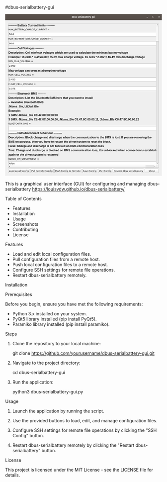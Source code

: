 #dbus-serialbattery-gui

![dbus-serialbattery-gui](images/screenshots/gui.png)

This is a graphical user interface (GUI) for configuring and managing dbus-serialbattery https://louisvdw.github.io/dbus-serialbattery/

Table of Contents
- Features
- Installation
- Usage
- Screenshots
- Contributing
- License

Features

- Load and edit local configuration files.
- Pull configuration files from a remote host.
- Push local configuration files to a remote host.
- Configure SSH settings for remote file operations.
- Restart dbus-serialbattery remotely.

Installation

Prerequisites

Before you begin, ensure you have met the following requirements:

- Python 3.x installed on your system.
- PyQt5 library installed (pip install PyQt5).
- Paramiko library installed (pip install paramiko).

Steps

1. Clone the repository to your local machine:

   git clone https://github.com/yourusername/dbus-serialbattery-gui.git

2. Navigate to the project directory:

   cd dbus-serialbattery-gui

3. Run the application:

   python3 dbus-serialbattery-gui.py

Usage

1. Launch the application by running the script.

2. Use the provided buttons to load, edit, and manage configuration files.

3. Configure SSH settings for remote file operations by clicking the "SSH Config" button.

4. Restart dbus-serialbattery remotely by clicking the "Restart dbus-serialbattery" button.

License

This project is licensed under the MIT License - see the LICENSE file for details.
